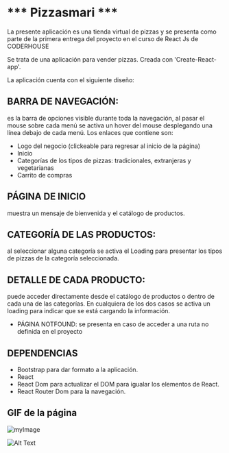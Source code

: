 # *** Pizzasmari ***

La presente aplicación es una tienda virtual de pizzas y se presenta como parte de la primera entrega del proyecto en el curso de  React Js de CODERHOUSE

Se trata de una aplicación para vender pizzas. Creada con 'Create-React-app'.

La aplicación cuenta con el siguiente diseño:

## BARRA DE NAVEGACIÓN: 
es la barra de opciones visible durante toda la navegación, al pasar el mouse sobre cada menú se activa un hover del mouse desplegando una línea debajo de cada menú. Los enlaces que contiene son:

   - Logo del negocio (clickeable para regresar al inicio de la página)
   - Inicio
   - Categorías de los tipos de pizzas: tradicionales, extranjeras y vegetarianas
   - Carrito de compras

## PÁGINA DE INICIO 
muestra  un mensaje de bienvenida y el catálogo de productos.

## CATEGORÍA DE LAS PRODUCTOS: 
al seleccionar alguna categoría  se activa el Loading para presentar  los tipos de pizzas de la categoría seleccionada.

## DETALLE DE CADA PRODUCTO: 
puede acceder directamente desde el catálogo de productos o dentro de cada una de las categorías. En cualquiera de los dos casos se activa un loading para indicar que se está cargando la información.

* PÁGINA NOTFOUND: se presenta en caso de acceder a una ruta no definida en el proyecto

## DEPENDENCIAS
- Bootstrap para dar formato a la aplicación.
- React 
- React Dom para actualizar el DOM para igualar los elementos de React.
- React Router Dom para la navegación.

## GIF de la página
![myImage](https://drive.google.com/drive/folders/1yQ_OhuOB3KUmXQo2zhMVBDPkgmEkpCcp)

![Alt Text](https://media.giphy.com/media/vFKqnCdLPNOKc/giphy.gif)
